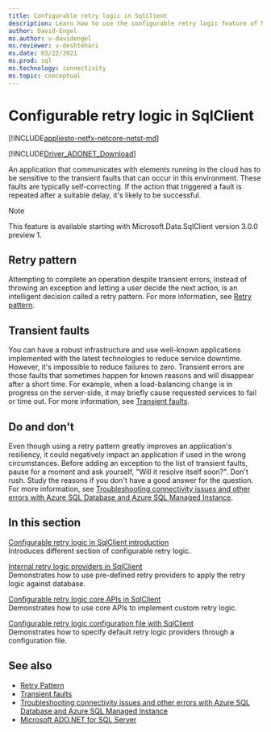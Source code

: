 ```yaml
---
title: Configurable retry logic in SqlClient
description: Learn how to use the configurable retry logic feature of Microsoft.Data.SqlClient when establishing a connection or executing a command.
author: David-Engel
ms.author: v-davidengel
ms.reviewer: v-deshtehari
ms.date: 03/22/2021
ms.prod: sql
ms.technology: connectivity
ms.topic: conceptual
---
```

# Configurable retry logic in SqlClient

[!INCLUDE[appliesto-netfx-netcore-netst-md](../../includes/appliesto-netfx-netcore-netst-md.md)]

[!INCLUDE[Driver_ADONET_Download](../../includes/driver_adonet_download.md)]

An application that communicates with elements running in the cloud has to be sensitive to the transient faults that can occur in this environment. These faults are typically self-correcting. If the action that triggered a fault is repeated after a suitable delay, it's likely to be successful.

> [!NOTE]
> This feature is available starting with Microsoft.Data.SqlClient version 3.0.0 preview 1.

## Retry pattern

Attempting to complete an operation despite transient errors, instead of throwing an exception and letting a user decide the next action, is an intelligent decision called a retry pattern. For more information, see [Retry pattern](/azure/architecture/patterns/retry).

## Transient faults

You can have a robust infrastructure and use well-known applications implemented with the latest technologies to reduce service downtime. However, it's impossible to reduce failures to zero. Transient errors are those faults that sometimes happen for known reasons and will disappear after a short time. For example, when a load-balancing change is in progress on the server-side, it may briefly cause requested services to fail or time out. For more information, see [Transient faults](/azure/azure-sql/database/troubleshoot-common-connectivity-issues#transient-errors-transient-faults).

## Do and don't

Even though using a retry pattern greatly improves an application's resiliency, it could negatively impact an application if used in the wrong circumstances. Before adding an exception to the list of transient faults, pause for a moment and ask yourself, "Will it resolve itself soon?". Don't rush. Study the reasons if you don't have a good answer for the question. For more information, see [Troubleshooting connectivity issues and other errors with Azure SQL Database and Azure SQL Managed Instance](/azure/azure-sql/database/troubleshoot-common-errors-issues).

## In this section

[Configurable retry logic in SqlClient introduction](configurable-retry-logic-sqlclient-introduction.md)  
Introduces different section of configurable retry logic.

[Internal retry logic providers in SqlClient](internal-retry-logic-providers-sqlclient.md)  
Demonstrates how to use pre-defined retry providers to apply the retry logic against database.

[Configurable retry logic core APIs in SqlClient](configurable-retry-logic-core-apis-sqlclient.md)  
Demonstrates how to use core APIs to implement custom retry logic.

[Configurable retry logic configuration file with SqlClient](configurable-retry-logic-config-file-sqlclient.md)  
Demonstrates how to specify default retry logic providers through a configuration file.

## See also

- [Retry Pattern](/azure/architecture/patterns/retry)
- [Transient faults](/azure/azure-sql/database/troubleshoot-common-connectivity-issues#transient-errors-transient-faults)
- [Troubleshooting connectivity issues and other errors with Azure SQL Database and Azure SQL Managed Instance](/azure/azure-sql/database/troubleshoot-common-errors-issues)
- [Microsoft ADO.NET for SQL Server](microsoft-ado-net-sql-server.md)

